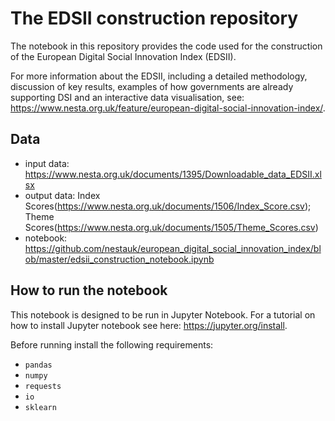 # The EDSII construction repository

The notebook in this repository provides the code used for the construction of the European Digital Social Innovation Index (EDSII).

For more information about the EDSII, including a detailed methodology, discussion of key results, examples of how governments are already supporting DSI and an interactive data visualisation, see: https://www.nesta.org.uk/feature/european-digital-social-innovation-index/.

## Data

* input data: https://www.nesta.org.uk/documents/1395/Downloadable_data_EDSII.xlsx
* output data: Index Scores(https://www.nesta.org.uk/documents/1506/Index_Score.csv); Theme Scores(https://www.nesta.org.uk/documents/1505/Theme_Scores.csv)
* notebook: https://github.com/nestauk/european_digital_social_innovation_index/blob/master/edsii_construction_notebook.ipynb

## How to run the notebook

This notebook is designed to be run in Jupyter Notebook. For a tutorial on how to install Jupyter notebook see here: https://jupyter.org/install.  

Before running install the following requirements:

* `pandas`
* `numpy`
* `requests`
* `io`
* `sklearn`
